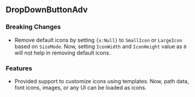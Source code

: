 ## DropDownButtonAdv

### Breaking Changes

* Remove default icons by setting `{x:Null}` to `SmallIcon` or `LargeIcon` based on `SizeMode`. Now, setting `IconWidth` and `IconHeight` value as `0` will not help in removing default icons. 

### Features

* Provided support to customize icons using templates. Now, path data, font icons, images, or any UI can be loaded as icons.